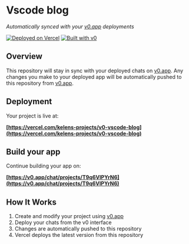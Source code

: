 # Vscode blog

*Automatically synced with your [v0.app](https://v0.app) deployments*

[![Deployed on Vercel](https://img.shields.io/badge/Deployed%20on-Vercel-black?style=for-the-badge&logo=vercel)](https://vercel.com/kelens-projects/v0-vscode-blog)
[![Built with v0](https://img.shields.io/badge/Built%20with-v0.app-black?style=for-the-badge)](https://v0.app/chat/projects/T9q6VlPYrN6)

## Overview

This repository will stay in sync with your deployed chats on [v0.app](https://v0.app).
Any changes you make to your deployed app will be automatically pushed to this repository from [v0.app](https://v0.app).

## Deployment

Your project is live at:

**[https://vercel.com/kelens-projects/v0-vscode-blog](https://vercel.com/kelens-projects/v0-vscode-blog)**

## Build your app

Continue building your app on:

**[https://v0.app/chat/projects/T9q6VlPYrN6](https://v0.app/chat/projects/T9q6VlPYrN6)**

## How It Works

1. Create and modify your project using [v0.app](https://v0.app)
2. Deploy your chats from the v0 interface
3. Changes are automatically pushed to this repository
4. Vercel deploys the latest version from this repository